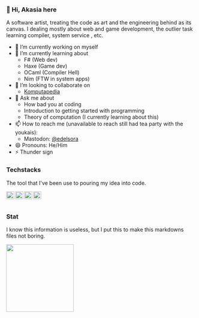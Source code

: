 ### 👋 Hi, Akasia here

A software artist, treating the code as art and the engineering behind as its canvas. I dealing mostly about web and game development, the outlier task learning compiler, system service , etc.

- 🔭 I’m currently working on myself
- 🌱 I’m currently learning about 
  - F# (Web dev)
  - Haxe (Game dev)
  - OCaml (Compiler Hell)
  - Nim (FTW in system apps)
- 👯 I’m looking to collaborate on 
  - [Komputapedia](https://github.com/komputapedia)
- 💬 Ask me about 
    - How bad you at coding
    - Introduction to getting started with programming
    - Theory of computation (I currently learning about this)
- 📫 How to reach me (unavailable to reach still had tea party with the youkais):
  - Mastodon: [@edelsora](https://mastodon.acm.org/@edelsora)
- 😄 Pronouns: He/Him
- ⚡ Thunder sign

### Techstacks

The tool that I've been use to pouring my idea into code.

  <a href="https://fsharp.org/"><img align="left" alt="fsharp" title="fsharp" width="21px" src="https://rtoal.github.io/ple/resources/fsharp-logo-24.png" /></a>
  <a href="https://haxe.org/"><img align="left" alt="haxe" title="haxe" width="21px" src="https://haxe.org/img/branding/haxe-logo-glyph.svg" /></a>
  <a href="https://ocaml.org/"><img align="left" alt="ocaml" title="ocaml" width="21px" src="https://rtoal.github.io/ple/resources/ocaml-logo-24.png" /></a>
  <a href="https://nim-lang.org/"><img align="left" alt="nim" title="nim" width="21px" src="https://rtoal.github.io/ple/resources/nim-logo-24.png" /></a>
  <br>
  <br>

### Stat

I know this information is useless, but I put this to make this markdowns files not boring.

<img height="180em" src="https://github-readme-stats-eight-theta.vercel.app/api/top-langs/?username=edelsora&layout=compact&hide=html,scss,css&langs_count=8&theme=vue"/>
